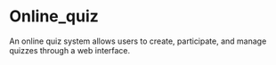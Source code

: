 # Online_quiz
An online quiz system allows users to create, participate, and manage quizzes through a web interface.
